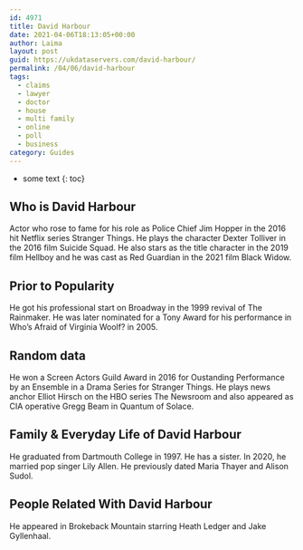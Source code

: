 ```yaml
---
id: 4971
title: David Harbour
date: 2021-04-06T18:13:05+00:00
author: Laima
layout: post
guid: https://ukdataservers.com/david-harbour/
permalink: /04/06/david-harbour
tags:
  - claims
  - lawyer
  - doctor
  - house
  - multi family
  - online
  - poll
  - business
category: Guides
---
```


* some text
{: toc}


## Who is David Harbour
                  
                  
                  
Actor who rose to fame for his role as Police Chief Jim Hopper in the 2016 hit Netflix series Stranger Things. He plays the character Dexter Tolliver in the 2016 film Suicide Squad. He also stars as the title character in the 2019 film Hellboy and he was cast as Red Guardian in the 2021 film Black Widow.
                  
              
            
              
            
                
                
                
## Prior to Popularity
                  
                  
                  
He got his professional start on Broadway in the 1999 revival of The Rainmaker. He was later nominated for a Tony Award for his performance in Who&#8217;s Afraid of Virginia Woolf? in 2005.
                  
              
            
              
            
                
                
                
## Random data
                  
                  
                  
He won a Screen Actors Guild Award in 2016 for Oustanding Performance by an Ensemble in a Drama Series for Stranger Things. He plays news anchor Elliot Hirsch on the HBO series The Newsroom and also appeared as CIA operative Gregg Beam in Quantum of Solace. 
                  
              
            
              
            
                
                
                
## Family & Everyday Life of David Harbour
                  
                  
                  
He graduated from Dartmouth College in 1997. He has a sister. In 2020, he married pop singer Lily Allen. He previously dated Maria Thayer and Alison Sudol. 
                  
              
            
              
            
                
                
                
## People Related With David Harbour
                  
                  
                  
He appeared in Brokeback Mountain starring Heath Ledger and Jake Gyllenhaal. 
                  
              
            
              
            
                
              
            
              
              
            
            
              
            
          
          
          